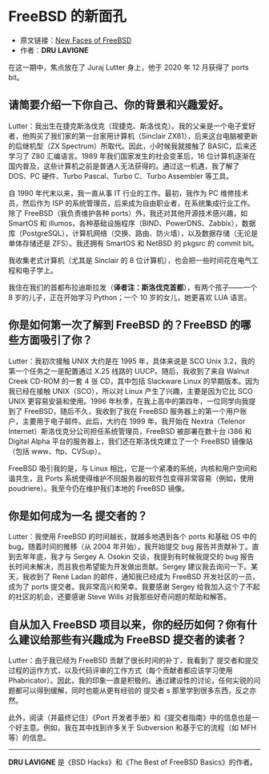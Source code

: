 # FreeBSD 的新面孔

- 原文链接：[New Faces of FreeBSD](https://freebsdfoundation.org/wp-content/uploads/2021/03/New-Faces.pdf)
- 作者：**DRU LAVIGNE**

在这一期中，焦点放在了 Juraj Lutter 身上，他于 2020 年 12 月获得了 ports bit。

## 请简要介绍一下你自己、你的背景和兴趣爱好。

Lutter：我出生在捷克斯洛伐克（现捷克、斯洛伐克）。我的父亲是一个电子爱好者，他购买了我们家的第一台家用计算机（Sinclair ZX81），后来这台电脑被更新的后继机型（ZX Spectrum）所取代。因此，小时候我就接触了 BASIC，后来还学习了 Z80 汇编语言。1989 年我们国家发生的社会变革后，16 位计算机逐渐在国内普及，这些计算机之前是普通人无法获得的。通过这一机遇，我了解了 DOS、PC 硬件、Turbo Pascal、Turbo C、Turbo Assembler 等工具。

自 1990 年代末以来，我一直从事 IT 行业的工作。最初，我作为 PC 维修技术员，然后作为 ISP 的系统管理员，后来成为自由职业者，在系统集成行业工作。除了 FreeBSD（我负责维护各种 ports）外，我还对其他开源技术感兴趣，如 SmartOS 和 illumos，各种基础设施程序（BIND、PowerDNS、Zabbix），数据库（PostgreSQL），计算机网络（交换、路由、防火墙），以及数据存储（无论是单体存储还是 ZFS）。我还拥有 SmartOS 和 NetBSD 的 pkgsrc 的 commit bit。

我收集老式计算机（尤其是 Sinclair 的 8 位计算机），也会把一些时间花在电气工程和电子学上。

我住在我们的首都布拉迪斯拉发（**译者注：斯洛伐克首都**），有两个孩子——一个 8 岁的儿子，正在开始学习 Python；一个 10 岁的女儿，她更喜欢 LUA 语言。

## 你是如何第一次了解到 FreeBSD 的？FreeBSD 的哪些方面吸引了你？

Lutter：我初次接触 UNIX 大约是在 1995 年，具体来说是 SCO Unix 3.2，我的第一个任务之一是配置通过 X.25 线路的 UUCP。随后，我收到了来自 Walnut Creek CD-ROM 的一套 4 张 CD，其中包括 Slackware Linux 的早期版本。因为我已经在接触 UNIX（SCO），所以对 Linux 产生了兴趣，主要是因为它比 SCO UNIX 更容易安装和使用。1996 年秋季，在我上高中的第四年，一位同学向我提到了 FreeBSD，随后不久，我收到了我在 FreeBSD 服务器上的第一个用户账户，主要用于电子邮件。此后，大约在 1999 年，我开始在 Nextra（Telenor Internet）斯洛伐克分公司担任系统管理员，FreeBSD 被部署在数十台 i386 和 Digital Alpha 平台的服务器上，我们还在斯洛伐克建立了一个 FreeBSD 镜像站（包括 www、ftp、CVSup）。

FreeBSD 吸引我的是，与 Linux 相比，它是一个紧凑的系统，内核和用户空间和谐共生，且 Ports 系统使得维护不同服务器的软件包变得非常容易（例如，使用 poudriere）。我至今仍在维护我们本地的 FreeBSD 镜像。

## 你是如何成为一名 提交者的？

Lutter：我使用 FreeBSD 的时间越长，就越多地遇到各个 ports 和基础 OS 中的 bug。随着时间的推移（从 2004 年开始），我开始提交 bug 报告并贡献补丁。直到去年年底，我才与 Sergey A. Osokin 交谈，我提到有时候我提交的 bug 报告长时间未解决，而且我也希望能为开发做出贡献。Sergey 建议我去询问一下。某天，我收到了 René Ladan 的邮件，通知我已经成为 FreeBSD 开发社区的一员，成为了 ports 提交者。我非常高兴和荣幸。我要感谢 Sergey 给我加入这个了不起的社区的机会，还要感谢 Steve Wills 对我那些好奇问题的帮助和解答。

## 自从加入 FreeBSD 项目以来，你的经历如何？你有什么建议给那些有兴趣成为 FreeBSD 提交者的读者？

Lutter：由于我已经为 FreeBSD 贡献了很长时间的补丁，我看到了 提交者和提交过程的运作方式，以及代码评审的工作方式（每个贡献者都应该学习使用 Phabricator）。因此，我的印象一直是积极的。通过建设性的讨论，任何尖锐的问题都可以得到缓解，同时也能从更有经验的 提交者 s 那里学到很多东西，反之亦然。

此外，阅读（并最终记住）《Port 开发者手册》和《提交者指南》中的信息也是一个好主意。例如，我在其中找到许多关于 Subversion 和基于它的流程（如 MFH 等）的信息。

---

**DRU LAVIGNE** 是《BSD Hacks》和《The Best of FreeBSD Basics》的作者。
